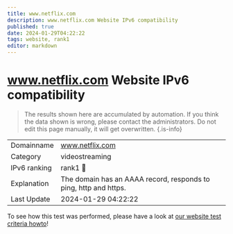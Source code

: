 ```yaml
---
title: www.netflix.com
description: www.netflix.com Website IPv6 compatibility
published: true
date: 2024-01-29T04:22:22
tags: website, rank1
editor: markdown
---
```


# www.netflix.com Website IPv6 compatibility

> The results shown here are accumulated by automation. If you think the data shown is wrong, please contact the administrators. 
> Do not edit this page manually, it will get overwritten.
{.is-info}


|   |   |
| - | - |
| Domainname | www.netflix.com
| Category | videostreaming |
| IPv6 ranking | rank1 :1st_place_medal: |
| Explanation | The domain has an AAAA record, responds to ping, http and https. |
| Last Update | 2024-01-29 04:22:22 |

To see how this test was performed, please have a look at [our website test criteria howto](/howto/testcriteria/website)!

